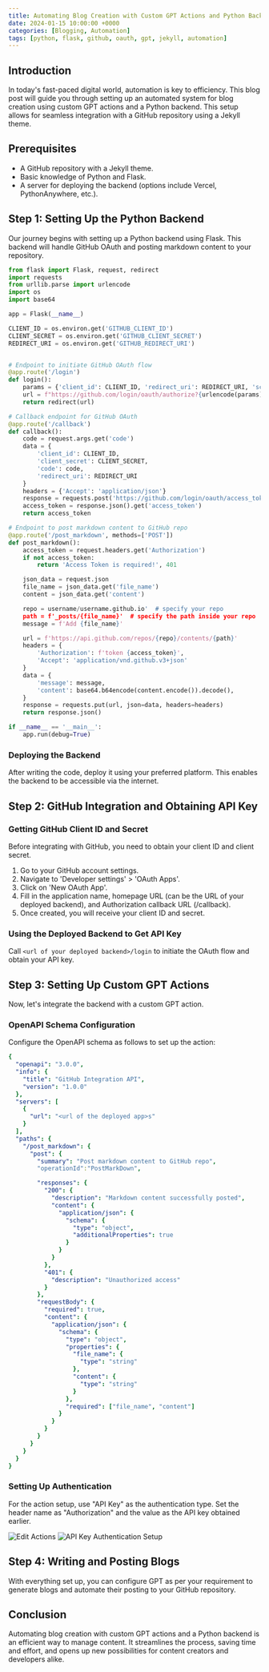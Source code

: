 ```yaml
---
title: Automating Blog Creation with Custom GPT Actions and Python Backend
date: 2024-01-15 10:00:00 +0000
categories: [Blogging, Automation]
tags: [python, flask, github, oauth, gpt, jekyll, automation]
---
```


## Introduction

In today's fast-paced digital world, automation is key to efficiency. This blog post will guide you through setting up an automated system for blog creation using custom GPT actions and a Python backend. This setup allows for seamless integration with a GitHub repository using a Jekyll theme.

## Prerequisites

- A GitHub repository with a Jekyll theme.
- Basic knowledge of Python and Flask.
- A server for deploying the backend (options include Vercel, PythonAnywhere, etc.).

## Step 1: Setting Up the Python Backend

Our journey begins with setting up a Python backend using Flask. This backend will handle GitHub OAuth and posting markdown content to your repository.

```python
from flask import Flask, request, redirect
import requests
from urllib.parse import urlencode
import os
import base64

app = Flask(__name__)

CLIENT_ID = os.environ.get('GITHUB_CLIENT_ID')
CLIENT_SECRET = os.environ.get('GITHUB_CLIENT_SECRET')
REDIRECT_URI = os.environ.get('GITHUB_REDIRECT_URI')


# Endpoint to initiate GitHub OAuth flow
@app.route('/login')
def login():
    params = {'client_id': CLIENT_ID, 'redirect_uri': REDIRECT_URI, 'scope': 'repo'}
    url = f"https://github.com/login/oauth/authorize?{urlencode(params)}"
    return redirect(url)

# Callback endpoint for GitHub OAuth
@app.route('/callback')
def callback():
    code = request.args.get('code')
    data = {
        'client_id': CLIENT_ID,
        'client_secret': CLIENT_SECRET,
        'code': code,
        'redirect_uri': REDIRECT_URI
    }
    headers = {'Accept': 'application/json'}
    response = requests.post('https://github.com/login/oauth/access_token', json=data, headers=headers)
    access_token = response.json().get('access_token')
    return access_token

# Endpoint to post markdown content to GitHub repo
@app.route('/post_markdown', methods=['POST'])
def post_markdown():
    access_token = request.headers.get('Authorization')
    if not access_token:
        return 'Access Token is required!', 401

    json_data = request.json
    file_name = json_data.get('file_name')
    content = json_data.get('content')

    repo = username/username.github.io'  # specify your repo
    path = f'_posts/{file_name}'  # specify the path inside your repo
    message = f'Add {file_name}'

    url = f'https://api.github.com/repos/{repo}/contents/{path}'
    headers = {
        'Authorization': f'token {access_token}',
        'Accept': 'application/vnd.github.v3+json'
    }
    data = {
        'message': message,
        'content': base64.b64encode(content.encode()).decode(),
    }
    response = requests.put(url, json=data, headers=headers)
    return response.json()

if __name__ == '__main__':
    app.run(debug=True)
```

### Deploying the Backend

After writing the code, deploy it using your preferred platform. This enables the backend to be accessible via the internet.

## Step 2: GitHub Integration and Obtaining API Key

### Getting GitHub Client ID and Secret

Before integrating with GitHub, you need to obtain your client ID and client secret.

1. Go to your GitHub account settings.
2. Navigate to 'Developer settings' > 'OAuth Apps'.
3. Click on 'New OAuth App'.
4. Fill in the application name, homepage URL (can be the URL of your deployed backend), and Authorization callback URL (<deployed base url>/callback).
5. Once created, you will receive your client ID and secret.


### Using the Deployed Backend to Get API Key

Call `<url of your deployed backend>/login` to initiate the OAuth flow and obtain your API key.


## Step 3: Setting Up Custom GPT Actions

Now, let's integrate the backend with a custom GPT action.

### OpenAPI Schema Configuration

Configure the OpenAPI schema as follows to set up the action:

```yaml
{
  "openapi": "3.0.0",
  "info": {
    "title": "GitHub Integration API",
    "version": "1.0.0"
  },
  "servers": [
    {
      "url": "<url of the deployed app>s"
    }
  ],
  "paths": {
    "/post_markdown": {
      "post": {
        "summary": "Post markdown content to GitHub repo",
        "operationId":"PostMarkDown",

        "responses": {
          "200": {
            "description": "Markdown content successfully posted",
            "content": {
              "application/json": {
                "schema": {
                  "type": "object",
                  "additionalProperties": true
                }
              }
            }
          },
          "401": {
            "description": "Unauthorized access"
          }
        },
        "requestBody": {
          "required": true,
          "content": {
            "application/json": {
              "schema": {
                "type": "object",
                "properties": {
                  "file_name": {
                    "type": "string"
                  },
                  "content": {
                    "type": "string"
                  }
                },
                "required": ["file_name", "content"]
              }
            }
          }
        }
      }
    }
  }
}
```

### Setting Up Authentication

For the action setup, use "API Key" as the authentication type. Set the header name as "Authorization" and the value as the API key obtained earlier.

![Edit Actions](https://raw.githubusercontent.com/micromastery/micromastery.github.io/main/assets/Automated_Blog_Using_CustomGPT/Edit%20Actions.png)
![API Key Authentication Setup](https://raw.githubusercontent.com/micromastery/micromastery.github.io/main/assets/Automated_Blog_Using_CustomGPT/API%20Key%20Setup.png)

## Step 4: Writing and Posting Blogs

With everything set up, you can configure GPT as per your requirement to generate blogs and automate their posting to your GitHub repository.

## Conclusion

Automating blog creation with custom GPT actions and a Python backend is an efficient way to manage content. It streamlines the process, saving time and effort, and opens up new possibilities for content creators and developers alike.

